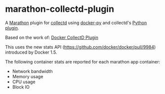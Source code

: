 # marathon-collectd-plugin

A [Marathon](https://github.com/mesosphere/marathon) plugin for [collectd](http://collectd.org)
using [docker-py](https://github.com/docker/docker-py) and collectd's
[Python plugin](http://collectd.org/documentation/manpages/collectd-python.5.shtml).

Based on the work of: [Docker CollectD Plugin](https://github.com/lebauce/docker-collectd-plugin)

This uses the new stats API (https://github.com/docker/docker/pull/9984)
introduced by Docker 1.5.

The following container stats are reported for each marathon app container:

* Network bandwidth
* Memory usage
* CPU usage
* Block IO

